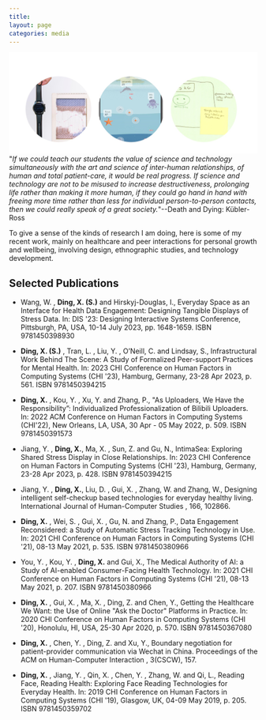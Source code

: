 ```yaml
---
title: 
layout: page
categories: media
---
```

![researchwork](assets/researchwork.jpg) 
"_If we could teach our students the value of science and technology simultaneously with the art and science of inter-human relationships, of human and total patient-care, it would be real progress. If science and technology are not to be misused to increase destructiveness, prolonging life rather than making it more human, if they could go hand in hand with freeing more time rather than less for individual person-to-person contacts, then we could really speak of a great society._"--Death and Dying: Kübler-Ross

To give a sense of the kinds of research I am doing, here is some of my recent work, mainly on healthcare and peer interactions for personal growth and wellbeing, involving design, ethnographic studies, and technology development.


## Selected Publications

 - Wang, W. , **Ding, X. (S.)** and Hirskyj-Douglas, I., Everyday Space as an Interface for Health Data Engagement: Designing Tangible Displays of Stress Data. In: DIS '23: Designing Interactive Systems Conference, Pittsburgh, PA, USA, 10-14 July 2023, pp. 1648-1659. ISBN 9781450398930
 
 - **Ding, X. (S.)** , Tran, L. , Liu, Y. , O’Neill, C. and Lindsay, S., Infrastructural Work Behind The Scene: A Study of Formalized Peer-support Practices for Mental Health. In: 2023 CHI Conference on Human Factors in Computing Systems (CHI '23), Hamburg, Germany, 23-28 Apr 2023, p. 561. ISBN 9781450394215
   
 - **Ding, X.** , Kou, Y. , Xu, Y. and Zhang, P., "As Uploaders, We Have the Responsibility”: Individualized Professionalization of Bilibili Uploaders. In: 2022 ACM Conference on Human Factors in Computing Systems (CHI'22), New Orleans, LA, USA, 30 Apr - 05 May 2022, p. 509. ISBN 9781450391573

- Jiang, Y. , **Ding, X.**, Ma, X. , Sun, Z. and Gu, N., IntimaSea: Exploring Shared Stress Display in Close Relationships. In: 2023 CHI Conference on Human Factors in Computing Systems (CHI '23), Hamburg, Germany, 23-28 Apr 2023, p. 428. ISBN 9781450394215

 - Jiang, Y. , **Ding, X.**, Liu, D. , Gui, X. , Zhang, W. and Zhang, W., Designing intelligent self-checkup based technologies for everyday healthy living. International Journal of Human-Computer Studies , 166, 	 102866.
 
 - **Ding, X.** , Wei, S. , Gui, X. , Gu, N. and Zhang, P.,  Data Engagement Reconsidered: a Study of Automatic Stress Tracking Technology in Use. In: 2021 CHI Conference on Human Factors in Computing Systems (CHI '21), 08-13 May 2021, p. 535. ISBN 9781450380966

 - You, Y. , Kou, Y. , **Ding, X.**  and Gui, X., The Medical Authority of AI: a Study of AI-enabled Consumer-Facing Health Technology. In: 2021 CHI Conference on Human Factors in Computing Systems (CHI '21), 08-13 May 2021, p. 207. ISBN 9781450380966
 
 - **Ding, X.** , Gui, X. , Ma, X. , Ding, Z. and Chen, Y., Getting the Healthcare We Want: the Use of Online "Ask the Doctor" Platforms in Practice. In: 2020 CHI Conference on Human Factors in Computing Systems (CHI '20), Honolulu, HI, USA, 25-30 Apr 2020, p. 570. ISBN 9781450367080
 
 - **Ding, X.** , Chen, Y. , Ding, Z. and Xu, Y., Boundary negotiation for patient-provider communication via Wechat in China. Proceedings of the ACM on Human-Computer Interaction , 3(CSCW), 	 157.

 - **Ding, X.** , Jiang, Y. , Qin, X. , Chen, Y. , Zhang, W. and Qi, L., Reading Face, Reading Health: Exploring Face Reading Technologies for Everyday Health. In: 2019 CHI Conference on Human Factors in Computing Systems (CHI '19), Glasgow, UK, 04-09 May 2019, p. 205. ISBN 9781450359702
